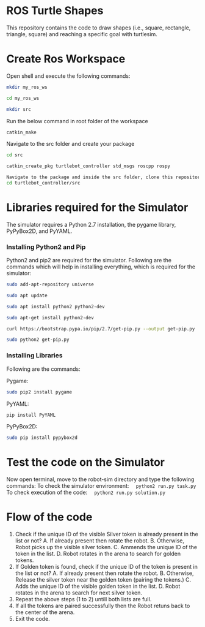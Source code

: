 # ROS Turtle Shapes

This repository contains the code to draw shapes (i.e., square, rectangle, triangle, square) and reaching a specific goal with turtlesim.



# Create Ros Workspace
Open shell and execute the following commands:
```bash
mkdir my_ros_ws
```
```bash
cd my_ros_ws
```
```bash
mkdir src
```
Run the below command in root folder of the workspace
```bash
catkin_make 
```
Navigate to the src folder and create your package
```bash
cd src 
```
```bash
catkin_create_pkg turtlebot_controller std_msgs roscpp rospy
```
```bash
Navigate to the package and inside the src folder, clone this repository
cd turtlebot_controller/src
```



# Libraries required for the Simulator
The simulator requires a Python 2.7 installation, the pygame library, PyPyBox2D, and PyYAML.

### Installing Python2 and Pip
Python2 and pip2 are required for the simulator. Following are the commands which will help in installing everything, which is required for the simulator:
```bash
sudo add-apt-repository universe
``` 
```bash    
sudo apt update
``` 
```bash 
sudo apt install python2 python2-dev
```    
```bash
sudo apt-get install python2-dev
```    
```bash
curl https://bootstrap.pypa.io/pip/2.7/get-pip.py --output get-pip.py
```    
```bash
sudo python2 get-pip.py
```    
    
### Installing Libraries
Following are the commands:

Pygame:
```bash
sudo pip2 install pygame
```  
PyYAML:
```bash    
pip install PyYAML
```  
PyPyBox2D:
```bash    
sudo pip install pypybox2d
```  

# Test the code on the Simulator 
Now open terminal, move to the robot-sim directory and type the following commands:
    To check the simulator environment: 
    ```  
    python2 run.py task.py
    ```  
    To check execution of the code: 
    ```  
    python2 run.py solution.py
    ```  

# Flow of the code
1. Check if the unique ID of the visible Silver token is already present in the list or not?
    A. If already present then rotate the robot. 
    B. Otherwise, Robot picks up the visible silver token.
    C. Ammends the unique ID of the token in the list.
    D. Robot rotates in the arena to search for golden tokens.
2. If Golden token is found, check if the unique ID of the token is present in the list or not?
    A. If already present then rotate the robot. 
    B. Otherwise, Release the silver token near the golden token (pairing the tokens.)
    C. Adds the unique ID of the visible golden token in the list.
    D. Robot rotates in the arena to search for next silver token.
3. Repeat the above steps (1 to 2) untill both lists are full.
4. If all the tokens are paired successfully then the Robot retuns back to the center of the arena.
5. Exit the code.

